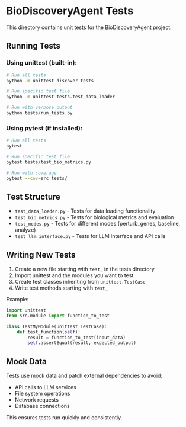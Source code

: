 # BioDiscoveryAgent Tests

This directory contains unit tests for the BioDiscoveryAgent project.

## Running Tests

### Using unittest (built-in):
```bash
# Run all tests
python -m unittest discover tests

# Run specific test file
python -m unittest tests.test_data_loader

# Run with verbose output
python tests/run_tests.py
```

### Using pytest (if installed):
```bash
# Run all tests
pytest

# Run specific test file
pytest tests/test_bio_metrics.py

# Run with coverage
pytest --cov=src tests/
```

## Test Structure

- `test_data_loader.py` - Tests for data loading functionality
- `test_bio_metrics.py` - Tests for biological metrics and evaluation
- `test_modes.py` - Tests for different modes (perturb_genes, baseline, analyze)
- `test_llm_interface.py` - Tests for LLM interface and API calls

## Writing New Tests

1. Create a new file starting with `test_` in the tests directory
2. Import unittest and the modules you want to test
3. Create test classes inheriting from `unittest.TestCase`
4. Write test methods starting with `test_`

Example:
```python
import unittest
from src.module import function_to_test

class TestMyModule(unittest.TestCase):
    def test_function(self):
        result = function_to_test(input_data)
        self.assertEqual(result, expected_output)
```

## Mock Data

Tests use mock data and patch external dependencies to avoid:
- API calls to LLM services
- File system operations
- Network requests
- Database connections

This ensures tests run quickly and consistently.